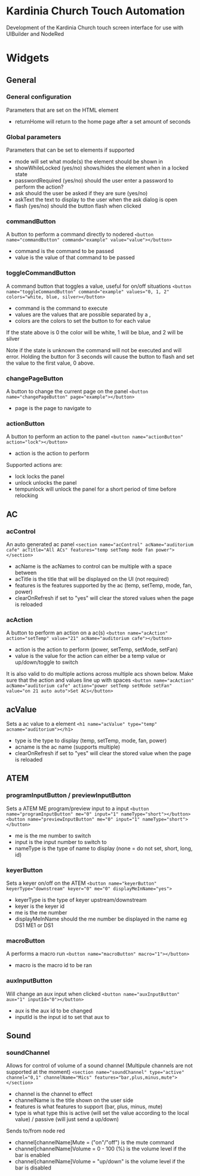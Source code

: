# Kardinia Church Touch Automation
Development of the Kardinia Church touch screen interface for use with UIBuilder and NodeRed

# Widgets

## General
### General configuration
Parameters that are set on the HTML element
- returnHome will return to the home page after a set amount of seconds

### Global parameters
Parameters that can be set to elements if supported
- mode will set what mode(s) the element should be shown in
- showWhileLocked (yes/no) shows/hides the element when in a locked state
- passwordRequired (yes/no) should the user enter a password to perform the action?
- ask should the user be asked if they are sure (yes/no)
- askText the text to display to the user when the ask dialog is open
- flash (yes/no) should the button flash when clicked

### commandButton
A button to perform a command directly to nodered
```<button name="commandButton" command="example" value="value"></button>```
- command is the command to be passed
- value is the value of that command to be passed

### toggleCommandButton
A command button that toggles a value, useful for on/off situations
```<button name="toggleCommandButton" command="example" values="0, 1, 2" colors="white, blue, silver></button>```
- command is the command to execute
- values are the values that are possible separated by a ,
- colors are the colors to set the button to for each value

If the state above is 0 the color will be white, 1 will be blue, and 2 will be silver

Note if the state is unknown the command will not be executed and will error. Holding the button for 3 seconds will cause the button to flash and set the value to the first value, 0 above.

### changePageButton
A button to change the current page on the panel
```<button name="changePageButton" page="example"></button>```
- page is the page to navigate to

### actionButton
A button to perform an action to the panel
```<button name="actionButton" action="lock"></button>```
- action is the action to perform

Supported actions are:
- lock locks the panel
- unlock unlocks the panel
- tempunlock will unlock the panel for a short period of time before relocking

## AC

### acControl
An auto generated ac panel
```<section name="acControl" acName="auditorium cafe" acTitle="All ACs" features="temp setTemp mode fan power"></section>```
- acName is the acNames to control can be multiple with a space between
- acTitle is the title that will be displayed on the UI (not required)
- features is the features supported by the ac (temp, setTemp, mode, fan, power)
- clearOnRefresh if set to "yes" will clear the stored values when the page is reloaded

### acAction
A button to perform an action on a ac(s)
```<button name="acAction" action="setTemp" value="21" acName="auditorium cafe"></button>```
- action is the action to perform (power, setTemp, setMode, setFan)
- value is the value for the action can either be a temp value or up/down/toggle to switch

It is also valid to do multiple actions across multiple acs shown below. Make sure that the action and values line up with spaces
```<button name="acAction" acName="auditorium cafe" action="power setTemp setMode setFan" value="on 21 auto auto">Set ACs</button>```

## acValue
Sets a ac value to a element
```<h1 name="acValue" type="temp" acname="auditorium"></h1>```
- type is the type to display (temp, setTemp, mode, fan, power)
- acname is the ac name (supports multiple)
- clearOnRefresh if set to "yes" will clear the stored value when the page is reloaded

## ATEM

### programInputButton / previewInputButton
Sets a ATEM ME program/preview input to a input
```<button name="programInputButton" me="0" input="1" nameType="short"></button>```
```<button name="previewInputButton" me="0" input="1" nameType="short"></button>```
- me is the me number to switch
- input is the input number to switch to
- nameType is the type of name to display (none = do not set, short, long, id)

### keyerButton
Sets a keyer on/off on the ATEM
```<button name="keyerButton" keyerType="downstream" keyer="0" me="0" displayMeInName="yes">```
- keyerType is the type of keyer upstream/downstream
- keyer is the keyer id
- me is the me number
- displayMeInName should the me number be displayed in the name eg DS1 ME1 or DS1

### macroButton
A performs a macro run
```<button name="macroButton" macro="1"></button>```
- macro is the macro id to be ran

### auxInputButton
Will change an aux input when clicked
```<button name="auxInputButton" aux="1" inputId="0"></button>```
- aux is the aux id to be changed
- inputId is the input id to set that aux to

## Sound

### soundChannel
Allows for control of volume of a sound channel (Multipule channels are not supported at the moment)
```<section name="soundChannel" type="active" channel="0,1" channelName="Mics" features="bar,plus,minus,mute"></section>```

- channel is the channel to effect
- channelName is the title shown on the user side
- features is what features to support (bar, plus, minus, mute)
- type is what type this is active (will set the value according to the local value) / passive (will just send a up/down)

Sends to/from node red
- channel[channelName]Mute = ("on"/"off") is the mute command
- channel[channelName]Volume = 0 - 100 (%) is the volume level if the bar is enabled
- channel[channelName]Volume = "up/down" is the volume level if the bar is disabled
